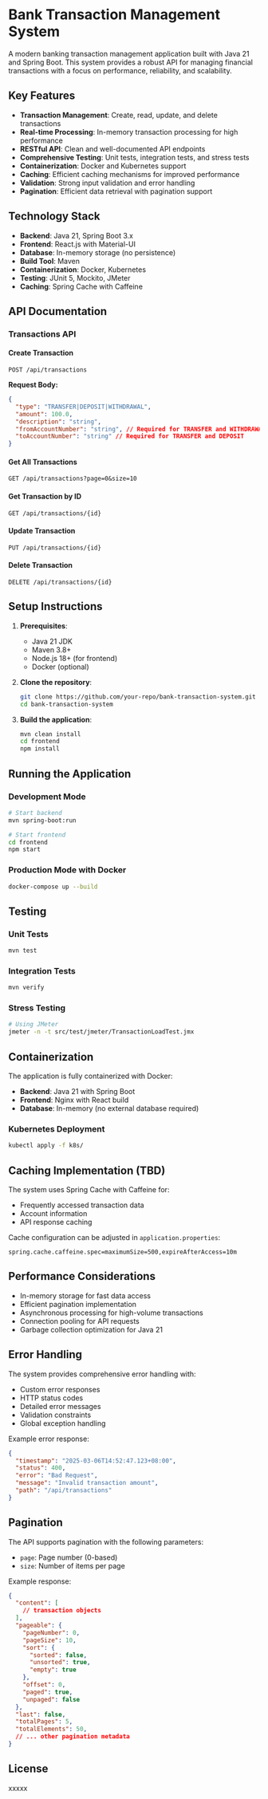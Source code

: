 # Bank Transaction Management System

A modern banking transaction management application built with Java 21 and Spring Boot. This system provides a robust API for managing financial transactions with a focus on performance, reliability, and scalability.

## Key Features

- **Transaction Management**: Create, read, update, and delete transactions
- **Real-time Processing**: In-memory transaction processing for high performance
- **RESTful API**: Clean and well-documented API endpoints
- **Comprehensive Testing**: Unit tests, integration tests, and stress tests
- **Containerization**: Docker and Kubernetes support
- **Caching**: Efficient caching mechanisms for improved performance
- **Validation**: Strong input validation and error handling
- **Pagination**: Efficient data retrieval with pagination support

## Technology Stack

- **Backend**: Java 21, Spring Boot 3.x
- **Frontend**: React.js with Material-UI
- **Database**: In-memory storage (no persistence)
- **Build Tool**: Maven
- **Containerization**: Docker, Kubernetes
- **Testing**: JUnit 5, Mockito, JMeter
- **Caching**: Spring Cache with Caffeine

## API Documentation

### Transactions API

#### Create Transaction
`POST /api/transactions`

**Request Body:**
```json
{
  "type": "TRANSFER|DEPOSIT|WITHDRAWAL",
  "amount": 100.0,
  "description": "string",
  "fromAccountNumber": "string", // Required for TRANSFER and WITHDRAWAL
  "toAccountNumber": "string" // Required for TRANSFER and DEPOSIT
}
```

#### Get All Transactions
`GET /api/transactions?page=0&size=10`

#### Get Transaction by ID
`GET /api/transactions/{id}`

#### Update Transaction
`PUT /api/transactions/{id}`

#### Delete Transaction
`DELETE /api/transactions/{id}`

## Setup Instructions

1. **Prerequisites**:
   - Java 21 JDK
   - Maven 3.8+
   - Node.js 18+ (for frontend)
   - Docker (optional)

2. **Clone the repository**:
   ```bash
   git clone https://github.com/your-repo/bank-transaction-system.git
   cd bank-transaction-system
   ```

3. **Build the application**:
   ```bash
   mvn clean install
   cd frontend
   npm install
   ```

## Running the Application

### Development Mode
```bash
# Start backend
mvn spring-boot:run

# Start frontend
cd frontend
npm start
```

### Production Mode with Docker
```bash
docker-compose up --build
```

## Testing

### Unit Tests
```bash
mvn test
```

### Integration Tests
```bash
mvn verify
```

### Stress Testing
```bash
# Using JMeter
jmeter -n -t src/test/jmeter/TransactionLoadTest.jmx
```

## Containerization

The application is fully containerized with Docker:

- **Backend**: Java 21 with Spring Boot
- **Frontend**: Nginx with React build
- **Database**: In-memory (no external database required)

### Kubernetes Deployment
```bash
kubectl apply -f k8s/
```

## Caching Implementation (TBD)

The system uses Spring Cache with Caffeine for:

- Frequently accessed transaction data
- Account information
- API response caching 

Cache configuration can be adjusted in `application.properties`:
```properties
spring.cache.caffeine.spec=maximumSize=500,expireAfterAccess=10m
```

## Performance Considerations

- In-memory storage for fast data access
- Efficient pagination implementation
- Asynchronous processing for high-volume transactions
- Connection pooling for API requests
- Garbage collection optimization for Java 21

## Error Handling

The system provides comprehensive error handling with:

- Custom error responses
- HTTP status codes
- Detailed error messages
- Validation constraints
- Global exception handling

Example error response:
```json
{
  "timestamp": "2025-03-06T14:52:47.123+08:00",
  "status": 400,
  "error": "Bad Request",
  "message": "Invalid transaction amount",
  "path": "/api/transactions"
}
```

## Pagination

The API supports pagination with the following parameters:

- `page`: Page number (0-based)
- `size`: Number of items per page

Example response:
```json
{
  "content": [
    // transaction objects
  ],
  "pageable": {
    "pageNumber": 0,
    "pageSize": 10,
    "sort": {
      "sorted": false,
      "unsorted": true,
      "empty": true
    },
    "offset": 0,
    "paged": true,
    "unpaged": false
  },
  "last": false,
  "totalPages": 5,
  "totalElements": 50,
  // ... other pagination metadata
}
```


## License

xxxxx
